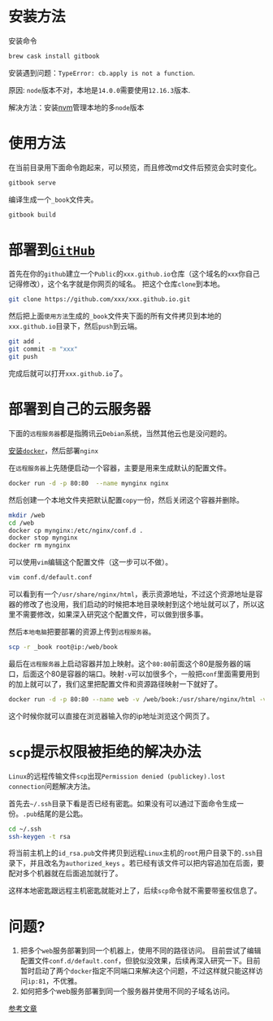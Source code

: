 # 安装方法
安装命令
```bash
brew cask install gitbook
```

安装遇到问题：`TypeError: cb.apply is not a function`.

原因: `node`版本不对，本地是`14.0.0`需要使用`12.16.3`版本.

解决方法：安装[nvm](https://juejin.im/post/6844903839204638734)管理本地的多`node`版本

# 使用方法
在当前目录用下面命令跑起来，可以预览，而且修改md文件后预览会实时变化。
```bash
gitbook serve
```
编译生成一个`_book`文件夹。
```bash
gitbook build
```

# 部署到[`GitHub`](https://github.com)
首先在你的`github`建立一个`Public`的`xxx.github.io`仓库（这个域名的`xxx`你自己记得修改），这个名字就是你网页的域名。
把这个仓库`clone`到本地。
```bash
git clone https://github.com/xxx/xxx.github.io.git
```
然后把上面`使用方法`生成的`_book`文件夹下面的所有文件拷贝到本地的`xxx.github.io`目录下，然后`push`到云端。
```bash
git add .
git commit -m "xxx"
git push
```
完成后就可以打开`xxx.github.io`了。

# 部署到自己的云服务器
下面的`远程服务器`都是指腾讯云`Debian`系统，当然其他云也是没问题的。

[安装`docker`](https://www.runoob.com/docker/ubuntu-docker-install.html)，然后部署`nginx`

在`远程服务器`上先随便启动一个容器，主要是用来生成默认的配置文件。
```bash
docker run -d -p 80:80  --name mynginx nginx
```
然后创建一个本地文件夹把默认配置`copy`一份，然后关闭这个容器并删除。
```bash
mkdir /web
cd /web
docker cp mynginx:/etc/nginx/conf.d .
docker stop mynginx
docker rm mynginx
```
可以使用`vim`编辑这个配置文件（这一步可以不做）。
```bash
vim conf.d/default.conf
```
可以看到有一个`/usr/share/nginx/html`，表示资源地址，不过这个资源地址是容器的修改了也没用，我们启动的时候把本地目录映射到这个地址就可以了，所以这里不需要修改，如果深入研究这个配置文件，可以做到很多事。

然后`本地电脑`把要部署的资源上传到`远程服务器`。
```bash
scp -r _book root@ip:/web/book
```
最后在`远程服务器`上启动容器并加上映射。这个`80:80`前面这个80是服务器的端口，后面这个80是容器的端口。映射`-v`可以加很多个，一般把`conf`里面需要用到的加上就可以了，我们这里把配置文件和资源路径映射一下就好了。
```bash
docker run -d -p 80:80 --name web -v /web/book:/usr/share/nginx/html -v /web/conf.d:/etc/nginx/conf.d nginx
```
这个时候你就可以直接在浏览器输入你的ip地址浏览这个网页了。

# `scp`提示权限被拒绝的解决办法
`Linux`的远程传输文件`scp`出现`Permission denied (publickey).lost connection`问题解决方法。

首先去`~/.ssh`目录下看是否已经有密匙。如果没有可以通过下面命令生成一份。`.pub`结尾的是公匙。
```bash
cd ~/.ssh
ssh-keygen -t rsa
```
将当前主机上的`id_rsa.pub`文件拷贝到远程`Linux`主机的`root`用户目录下的`.ssh`目录下，并且改名为`authorized_keys` 。若已经有该文件可以把内容追加在后面，要配对多个机器就在后面追加就行了。

这样本地密匙跟远程主机密匙就能对上了，后续`scp`命令就不需要带鉴权信息了。

# 问题?
1. 把多个`web`服务部署到同一个机器上，使用不同的路径访问。
目前尝试了编辑配置文件`conf.d/default.conf`，但貌似没效果，后续再深入研究一下。目前暂时启动了两个`docker`指定不同端口来解决这个问题，不过这样就只能这样访问`ip:81`，不优雅。
2. 如何把多个web服务部署到同一个服务器并使用不同的子域名访问。

[参考文章](https://www.jianshu.com/p/ea0643ad0497)

